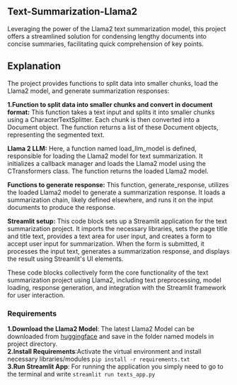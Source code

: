 ## Text-Summarization-Llama2
Leveraging the power of the Llama2 text summarization model, this project offers a streamlined solution for condensing lengthy documents into concise summaries, facilitating quick comprehension of key points.

## Explanation
The project provides functions to split data into smaller chunks, load the Llama2 model, and generate summarization responses:

**1.Function to split data into smaller chunks and convert in document format:** This function takes a text input and splits it into smaller chunks using a CharacterTextSplitter. Each chunk is then converted into a Document object. The function returns a list of these Document objects, representing the segmented text.

**Llama 2 LLM:** Here, a function named load_llm_model is defined, responsible for loading the Llama2 model for text summarization. It initializes a callback manager and loads the Llama2 model using the CTransformers class. The function returns the loaded Llama2 model.

**Functions to generate response:** This function, generate_response, utilizes the loaded Llama2 model to generate a summarization response. It loads a summarization chain, likely defined elsewhere, and runs it on the input documents to produce the response.

**Streamlit setup:** This code block sets up a Streamlit application for the text summarization project. It imports the necessary libraries, sets the page title and title text, provides a text area for user input, and creates a form to accept user input for summarization. When the form is submitted, it processes the input text, generates a summarization response, and displays the result using Streamlit's UI elements.  

These code blocks collectively form the core functionality of the text summarization project using Llama2, including text preprocessing, model loading, response generation, and integration with the Streamlit framework for user interaction.  

### Requirements
**1.Download the Llama2 Model**: The latest Llama2 Model can be downloaded from [huggingface](https://huggingface.co/TheBloke/Llama-2-7B-Chat-GGML/tree/main) and save in the folder named models in project directory.  
**2.Install Requirements**:Activate the virtual environment and install necessary libraries/modules `pip install -r requirements.txt`  
**3.Run Streamlit App**: For running the application you simply need to go to the terminal and write `streamlit run texts_app.py`  
